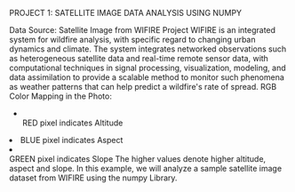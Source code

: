 PROJECT 1: SATELLITE IMAGE DATA ANALYSIS USING NUMPY

Data Source: Satellite Image from WIFIRE Project
WIFIRE is an integrated system for wildfire analysis, with specific regard to changing urban dynamics and 
climate. The system integrates networked observations such as heterogeneous satellite data and real-time 
remote sensor data, with computational techniques in signal processing, visualization, modeling, and data 
assimilation to provide a scalable method to monitor such phenomena as weather patterns that can help 
predict a wildfire's rate of spread.
RGB Color Mapping in the Photo:
<ul>
  <li></li>RED pixel indicates Altitude</ul>
<li> BLUE pixel indicates Aspect</li>
<li></li>GREEN pixel indicates Slope</li></ul>
The higher values denote higher altitude, aspect and slope.
In this example, we will analyze a sample satellite image dataset from WIFIRE using the numpy Library.
